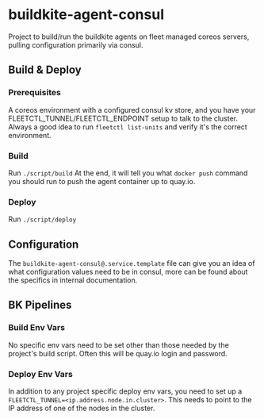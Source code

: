 # buildkite-agent-consul

Project to build/run the buildkite agents on fleet managed coreos servers, pulling
configuration primarily via consul.

## Build & Deploy

### Prerequisites

A coreos environment with a configured consul kv store, and you have your
FLEETCTL_TUNNEL/FLEETCTL_ENDPOINT setup to talk to the cluster. Always a good
idea to run `fleetctl list-units` and verify it's the correct environment.

### Build

Run `./script/build`
At the end, it will tell you what `docker push` command you should run to push
the agent container up to quay.io.

### Deploy

Run `./script/deploy`

## Configuration

The `buildkite-agent-consul@.service.template` file can give you an idea of
what configuration values need to be in consul, more can be found about the
specifics in internal documentation.

## BK Pipelines

### Build Env Vars

No specific env vars need to be set other than those needed by the project's
build script. Often this will be quay.io login and password.

### Deploy Env Vars

In addition to any project specific deploy env vars, you need to set up a
`FLEETCTL_TUNNEL=<ip.address.node.in.cluster>`. This needs to point to the
IP address of one of the nodes in the cluster.
